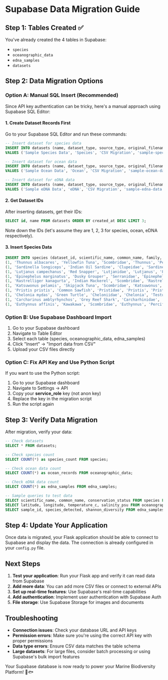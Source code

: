 # Supabase Data Migration Guide

## Step 1: Tables Created ✅
You've already created the 4 tables in Supabase:
- `species`
- `oceanographic_data`
- `edna_samples`
- `datasets`

## Step 2: Data Migration Options

### Option A: Manual SQL Insert (Recommended)

Since API key authentication can be tricky, here's a manual approach using Supabase SQL Editor:

#### 1. Create Dataset Records First

Go to your Supabase SQL Editor and run these commands:

```sql
-- Insert dataset for species data
INSERT INTO datasets (name, dataset_type, source_type, original_filename, description, region, processed, data_quality_score, records_count)
VALUES ('Sample Species Data', 'Species', 'CSV Migration', 'sample-species-data.csv', 'Marine species data from sample CSV', 'Indian Ocean', true, 0.95, 10);

-- Insert dataset for ocean data
INSERT INTO datasets (name, dataset_type, source_type, original_filename, description, region, processed, data_quality_score, records_count)
VALUES ('Sample Ocean Data', 'Ocean', 'CSV Migration', 'sample-ocean-data.csv', 'Oceanographic data from sample CSV', 'Indian Ocean', true, 0.92, 15);

-- Insert dataset for eDNA data
INSERT INTO datasets (name, dataset_type, source_type, original_filename, description, region, processed, data_quality_score, records_count)
VALUES ('Sample eDNA Data', 'eDNA', 'CSV Migration', 'sample-edna-data.csv', 'Environmental DNA data from sample CSV', 'Indian Ocean', true, 0.88, 15);
```

#### 2. Get Dataset IDs

After inserting datasets, get their IDs:

```sql
SELECT id, name FROM datasets ORDER BY created_at DESC LIMIT 3;
```

Note down the IDs (let's assume they are 1, 2, 3 for species, ocean, eDNA respectively).

#### 3. Insert Species Data

```sql
INSERT INTO species (dataset_id, scientific_name, common_name, family, genus, order_name, class_name, phylum, kingdom, habitat, conservation_status, max_length_cm, trophic_level, depth_range_min_m, depth_range_max_m, temperature_range_min_c, temperature_range_max_c, commercial_importance, description, threats, geographic_distribution, data_source) VALUES
(1, 'Thunnus albacares', 'Yellowfin Tuna', 'Scombridae', 'Thunnus', 'Perciformes', 'Actinopterygii', 'Chordata', 'Animalia', 'pelagic', 'Near Threatened', 239, 4.3, 0, 250, 15, 31, 'High', 'Large pelagic fish found in tropical and subtropical oceans worldwide. Known for high-speed swimming and commercial value.', 'Overfishing, climate change, habitat degradation', 'Tropical and subtropical waters of Atlantic, Pacific, and Indian Oceans', 'CSV Migration'),
(1, 'Sardinella longiceps', 'Indian Oil Sardine', 'Clupeidae', 'Sardinella', 'Clupeiformes', 'Actinopterygii', 'Chordata', 'Animalia', 'coastal', 'Least Concern', 23, 3.1, 0, 200, 20, 30, 'High', 'Small pelagic fish forming large schools in coastal waters of the Indian Ocean.', 'Overfishing, pollution, coastal development', 'Arabian Sea, Bay of Bengal, coastal waters of India', 'CSV Migration'),
(1, 'Lutjanus campechanus', 'Red Snapper', 'Lutjanidae', 'Lutjanus', 'Perciformes', 'Actinopterygii', 'Chordata', 'Animalia', 'reef', 'Vulnerable', 100, 3.8, 10, 190, 18, 28, 'High', 'Commercially important reef fish with distinctive red coloration.', 'Overfishing, habitat destruction, climate change', 'Gulf of Mexico, Caribbean, Western Atlantic', 'CSV Migration'),
(1, 'Epinephelus marginatus', 'Dusky Grouper', 'Serranidae', 'Epinephelus', 'Perciformes', 'Actinopterygii', 'Chordata', 'Animalia', 'reef', 'Endangered', 150, 4.2, 20, 200, 14, 26, 'High', 'Large predatory fish inhabiting rocky reefs and coastal areas.', 'Overfishing, habitat loss, slow reproduction', 'Mediterranean Sea, Eastern Atlantic', 'CSV Migration'),
(1, 'Rastrelliger kanagurta', 'Indian Mackerel', 'Scombridae', 'Rastrelliger', 'Perciformes', 'Actinopterygii', 'Chordata', 'Animalia', 'coastal', 'Least Concern', 35, 3.5, 0, 100, 22, 30, 'High', 'Commercially important small pelagic fish in Indo-Pacific waters.', 'Overfishing, climate variability', 'Indo-Pacific, Arabian Sea, Bay of Bengal', 'CSV Migration'),
(1, 'Katsuwonus pelamis', 'Skipjack Tuna', 'Scombridae', 'Katsuwonus', 'Perciformes', 'Actinopterygii', 'Chordata', 'Animalia', 'pelagic', 'Least Concern', 108, 4.1, 0, 260, 15, 30, 'High', 'Highly migratory tuna species with global distribution.', 'Climate change, overfishing in some regions', 'All tropical and subtropical oceans', 'CSV Migration'),
(1, 'Pristis pristis', 'Common Sawfish', 'Pristidae', 'Pristis', 'Pristiformes', 'Chondrichthyes', 'Chordata', 'Animalia', 'coastal', 'Critically Endangered', 760, 4.5, 0, 122, 20, 30, 'Low', 'Large ray with distinctive saw-like rostrum, critically endangered.', 'Habitat loss, fishing pressure, climate change', 'Historically tropical/subtropical coasts, now severely reduced', 'CSV Migration'),
(1, 'Chelonia mydas', 'Green Turtle', 'Cheloniidae', 'Chelonia', 'Testudines', 'Reptilia', 'Chordata', 'Animalia', 'marine', 'Endangered', 153, 2.8, 0, 110, 20, 35, 'Low', 'Large sea turtle, herbivorous as adult, globally distributed.', 'Plastic pollution, fishing gear, habitat loss, climate change', 'Tropical and subtropical oceans worldwide', 'CSV Migration'),
(1, 'Carcharinus amblyrhynchos', 'Grey Reef Shark', 'Carcharhinidae', 'Carcharinus', 'Carcharhiniformes', 'Chondrichthyes', 'Chordata', 'Animalia', 'reef', 'Near Threatened', 255, 4.8, 0, 280, 22, 30, 'Medium', 'Reef-associated shark species important for ecosystem health.', 'Overfishing, habitat degradation, shark finning', 'Indo-Pacific coral reefs', 'CSV Migration'),
(1, 'Euthynnus affinis', 'Kawakawa', 'Scombridae', 'Euthynnus', 'Perciformes', 'Actinopterygii', 'Chordata', 'Animalia', 'coastal', 'Least Concern', 100, 3.9, 0, 200, 20, 30, 'Medium', 'Small tuna species common in Indo-Pacific coastal waters.', 'Overfishing, habitat changes', 'Indo-Pacific, Red Sea to Australia', 'CSV Migration');
```

### Option B: Use Supabase Dashboard Import

1. Go to your Supabase dashboard
2. Navigate to Table Editor
3. Select each table (species, oceanographic_data, edna_samples)
4. Click "Insert" → "Import data from CSV"
5. Upload your CSV files directly

### Option C: Fix API Key and Use Python Script

If you want to use the Python script:

1. Go to your Supabase dashboard
2. Navigate to Settings → API
3. Copy your **service_role** key (not anon key)
4. Replace the key in the migration script
5. Run the script again

## Step 3: Verify Data Migration

After migration, verify your data:

```sql
-- Check datasets
SELECT * FROM datasets;

-- Check species count
SELECT COUNT(*) as species_count FROM species;

-- Check ocean data count
SELECT COUNT(*) as ocean_records FROM oceanographic_data;

-- Check eDNA data count
SELECT COUNT(*) as edna_samples FROM edna_samples;

-- Sample queries to test data
SELECT scientific_name, common_name, conservation_status FROM species LIMIT 5;
SELECT latitude, longitude, temperature_c, salinity_psu FROM oceanographic_data LIMIT 5;
SELECT sample_id, species_detected, shannon_diversity FROM edna_samples LIMIT 5;
```

## Step 4: Update Your Application

Once data is migrated, your Flask application should be able to connect to Supabase and display the data. The connection is already configured in your `config.py` file.

## Next Steps

1. **Test your application**: Run your Flask app and verify it can read data from Supabase
2. **Add more data**: You can add more CSV files or connect to external APIs
3. **Set up real-time features**: Use Supabase's real-time capabilities
4. **Add authentication**: Implement user authentication with Supabase Auth
5. **File storage**: Use Supabase Storage for images and documents

## Troubleshooting

- **Connection issues**: Check your database URL and API keys
- **Permission errors**: Make sure you're using the correct API key with proper permissions
- **Data type errors**: Ensure CSV data matches the table schema
- **Large datasets**: For large files, consider batch processing or using Supabase's bulk import features

Your Supabase database is now ready to power your Marine Biodiversity Platform! 🌊🐟